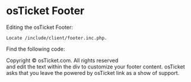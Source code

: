 # osTicket Footer

Editing the osTicket Footer:
```
Locate /include/client/footer.inc.php.
```
Find the following code:
<div id="footer">Copyright © osTicket.com. All rights reserved</div>
and edit the text within the div to customize your footer content. osTicket asks that you leave the powered by osTicket link as a show of support.
